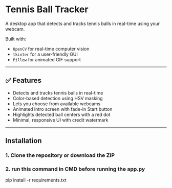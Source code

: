 # Tennis Ball Tracker

A desktop app that detects and tracks tennis balls in real-time using your webcam.

Built with:
- `OpenCV` for real-time computer vision
- `tkinter` for a user-friendly GUI
- `Pillow` for animated GIF support

---

## ✅ Features

-  Detects and tracks tennis balls in real-time
-  Color-based detection using HSV masking
-  Lets you choose from available webcams
-  Animated intro screen with fade-in Start button
-  Highlights detected ball centers with a red dot
-  Minimal, responsive UI with credit watermark

---

## Installation

### 1. Clone the repository or download the ZIP

### 2. run this command in CMD before running the app.py
pip install -r requirements.txt
